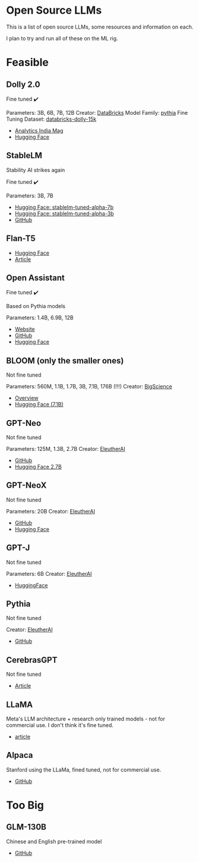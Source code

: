 # Open Source LLMs

This is a list of open source LLMs, some resources and information on each.

I plan to try and run all of these on the ML rig.

# Feasible

## Dolly 2.0

Fine tuned ✔️

Parameters: 3B, 6B, 7B, 12B
Creator: [DataBricks](https://www.databricks.com/)
Model Family: [pythia](https://github.com/EleutherAI/pythia)
Fine Tuning Dataset: [databricks-dolly-15k](https://github.com/databrickslabs/dolly/tree/master/data)

* [Analytics India Mag](https://analyticsindiamag.com/databricks-dolly-2-0-is-a-game-changer-in-the-open-source-llms/)
* [Hugging Face](https://huggingface.co/databricks)


## StableLM

Stability AI strikes again

Fine tuned ✔️

Parameters: 3B, 7B

* [Hugging Face: stablelm-tuned-alpha-7b](https://huggingface.co/stabilityai/stablelm-tuned-alpha-7b)
* [Hugging Face: stablelm-tuned-alpha-3b](https://huggingface.co/stabilityai/stablelm-tuned-alpha-3b)
* [GitHub](https://github.com/Stability-AI/StableLM)


## Flan-T5

* [Hugging Face](https://huggingface.co/google/flan-t5-xl)
* [Article](https://exemplary.ai/blog/flan-t5)

## Open Assistant

Fine tuned ✔️

Based on Pythia models

Parameters: 1.4B, 6.9B, 12B

* [Website](https://open-assistant.io/)
* [GitHub](https://github.com/LAION-AI/Open-Assistant)
* [Hugging Face](https://huggingface.co/OpenAssistant)

## BLOOM (only the smaller ones)

Not fine tuned

Parameters: 560M, 1.1B, 1.7B, 3B, 7.1B, 176B (!!!)
Creator: [BigScience](https://bigscience.huggingface.co/)

* [Overview](https://huggingface.co/docs/transformers/model_doc/bloom)
* [Hugging Face (7.1B)](https://huggingface.co/bigscience/bloom-7b1/tree/main)


## GPT-Neo

Not fine tuned

Parameters: 125M, 1.3B, 2.7B
Creator: [EleutherAI](https://www.eleuther.ai/)

* [GitHub](https://github.com/EleutherAI/gpt-neo)
* [Hugging Face 2.7B](https://huggingface.co/EleutherAI/gpt-neo-2.7B)

## GPT-NeoX

Not fine tuned

Parameters: 20B
Creator: [EleutherAI](https://www.eleuther.ai/)

* [GitHub](https://github.com/EleutherAI/gpt-neox)
* [Hugging Face](https://huggingface.co/EleutherAI/gpt-neox-20b)

## GPT-J

Not fine tuned

Parameters: 6B
Creator: [EleutherAI](https://www.eleuther.ai/)

* [HuggingFace](https://huggingface.co/EleutherAI/gpt-j-6b)

## Pythia

Not fine tuned

Creator: [EleutherAI](https://www.eleuther.ai/)

* [GitHub](https://github.com/EleutherAI/pythia)


## CerebrasGPT

Not fine tuned

* [Article](https://www.cerebras.net/blog/cerebras-gpt-a-family-of-open-compute-efficient-large-language-models/)

## LLaMA

Meta's LLM architecture + research only trained models - not for commercial use. I don't think it's fine tuned.

* [article](https://ai.facebook.com/blog/large-language-model-llama-meta-ai/)

## Alpaca

Stanford using the LLaMa, fined tuned, not for commercial use.

* [GitHub](https://github.com/tatsu-lab/stanford_alpaca)

# Too Big

## GLM-130B

Chinese and English pre-trained model

* [GitHub](https://github.com/THUDM/GLM-130B)
